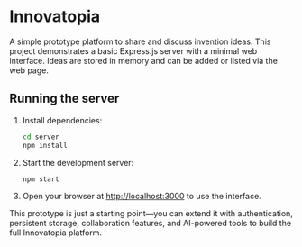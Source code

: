 # Innovatopia

A simple prototype platform to share and discuss invention ideas. This project demonstrates a basic Express.js server with a minimal web interface. Ideas are stored in memory and can be added or listed via the web page.

## Running the server

1. Install dependencies:
   ```bash
   cd server
   npm install
   ```
2. Start the development server:
    ```bash
    npm start
    ```
3. Open your browser at [http://localhost:3000](http://localhost:3000) to use the interface.

This prototype is just a starting point—you can extend it with authentication, persistent storage, collaboration features, and AI-powered tools to build the full Innovatopia platform.
